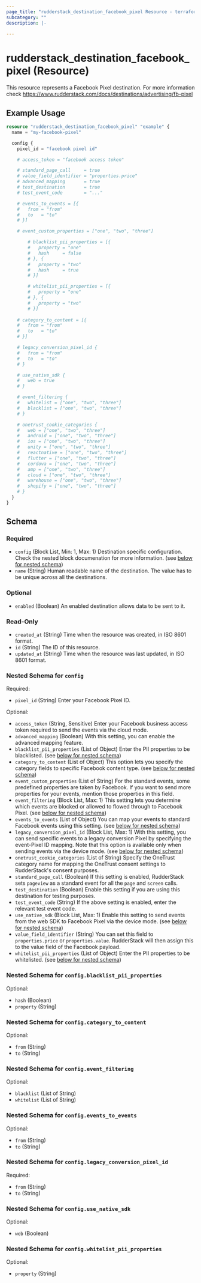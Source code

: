 ```yaml
---
page_title: "rudderstack_destination_facebook_pixel Resource - terraform-provider-rudderstack"
subcategory: ""
description: |-
  
---
```


# rudderstack_destination_facebook_pixel (Resource)

This resource represents a Facebook Pixel destination. For more information check 
https://www.rudderstack.com/docs/destinations/advertising/fb-pixel

## Example Usage

```terraform
resource "rudderstack_destination_facebook_pixel" "example" {
  name = "my-facebook-pixel"

  config {
    pixel_id = "facebook pixel id"

    # access_token = "facebook access token"

    # standard_page_call     = true
    # value_field_identifier = "properties.price"
    # advanced_mapping       = true
    # test_destination       = true
    # test_event_code        = "..."

    # events_to_events = [{
    #   from = "from"
    #   to   = "to"
    # }]

    # event_custom_properties = ["one", "two", "three"]

		# blacklist_pii_properties = [{ 
		# 	property = "one"
		# 	hash     = false
		# }, { 
		# 	property = "two"
		# 	hash     = true
		# }]

		# whitelist_pii_properties = [{ 
		# 	property = "one"
		# }, { 
		# 	property = "two"
		# }]
    
    # category_to_content = [{
    #   from = "from"
    #   to   = "to"
    # }]

    # legacy_conversion_pixel_id {
    #   from = "from"
    #   to   = "to"
    # }

    # use_native_sdk {
    #   web = true
    # }

    # event_filtering {
    #   whitelist = ["one", "two", "three"]
    #   blacklist = ["one", "two", "three"]
    # }

    # onetrust_cookie_categories {
    #   web = ["one", "two", "three"]
    #   android = ["one", "two", "three"]
    #   ios = ["one", "two", "three"]
    #   unity = ["one", "two", "three"]
    #   reactnative = ["one", "two", "three"]
    #   flutter = ["one", "two", "three"]
    #   cordova = ["one", "two", "three"]
    #   amp = ["one", "two", "three"]
    #   cloud = ["one", "two", "three"]
    #   warehouse = ["one", "two", "three"]
    #   shopify = ["one", "two", "three"]
    # }
  }
}
```

<!-- schema generated by tfplugindocs -->
## Schema

### Required

- `config` (Block List, Min: 1, Max: 1) Destination specific configuration. Check the nested block documenation for more information. (see [below for nested schema](#nestedblock--config))
- `name` (String) Human readable name of the destination. The value has to be unique across all the destinations.

### Optional

- `enabled` (Boolean) An enabled destination allows data to be sent to it.

### Read-Only

- `created_at` (String) Time when the resource was created, in ISO 8601 format.
- `id` (String) The ID of this resource.
- `updated_at` (String) Time when the resource was last updated, in ISO 8601 format.

<a id="nestedblock--config"></a>
### Nested Schema for `config`

Required:

- `pixel_id` (String) Enter your Facebook Pixel ID.

Optional:

- `access_token` (String, Sensitive) Enter your Facebook business access token required to send the events via the cloud mode.
- `advanced_mapping` (Boolean) With this setting, you can enable the advanced mapping feature.
- `blacklist_pii_properties` (List of Object) Enter the PII properties to be blacklisted. (see [below for nested schema](#nestedatt--config--blacklist_pii_properties))
- `category_to_content` (List of Object) This option lets you specify the category fields to specific Facebook content type. (see [below for nested schema](#nestedatt--config--category_to_content))
- `event_custom_properties` (List of String) For the standard events, some predefined properties are taken by Facebook. If you want to send more properties for your events, mention those properties in this field.
- `event_filtering` (Block List, Max: 1) This setting lets you determine which events are blocked or allowed to flowed through to Facebook Pixel. (see [below for nested schema](#nestedblock--config--event_filtering))
- `events_to_events` (List of Object) You can map your events to standard Facebook events using this setting. (see [below for nested schema](#nestedatt--config--events_to_events))
- `legacy_conversion_pixel_id` (Block List, Max: 1) With this setting, you can send specific events to a legacy conversion Pixel by specifying the event-Pixel ID mapping. Note that this option is available only when sending events via the device mode. (see [below for nested schema](#nestedblock--config--legacy_conversion_pixel_id))
- `onetrust_cookie_categories` (List of String) Specify the OneTrust category name for mapping the OneTrust consent settings to RudderStack's consent purposes.
- `standard_page_call` (Boolean) If this setting is enabled, RudderStack sets `pageview` as a standard event for all the `page` and `screen` calls.
- `test_destination` (Boolean) Enable this setting if you are using this destination for testing purposes.
- `test_event_code` (String) If the above setting is enabled, enter the relevant test event code.
- `use_native_sdk` (Block List, Max: 1) Enable this setting to send events from the web SDK to Facebook Pixel via the device mode. (see [below for nested schema](#nestedblock--config--use_native_sdk))
- `value_field_identifier` (String) You can set this field to `properties.price` or `properties.value`. RudderStack will then assign this to the value field of the Facebook payload.
- `whitelist_pii_properties` (List of Object) Enter the PII properties to be whitelisted. (see [below for nested schema](#nestedatt--config--whitelist_pii_properties))

<a id="nestedatt--config--blacklist_pii_properties"></a>
### Nested Schema for `config.blacklist_pii_properties`

Optional:

- `hash` (Boolean)
- `property` (String)


<a id="nestedatt--config--category_to_content"></a>
### Nested Schema for `config.category_to_content`

Optional:

- `from` (String)
- `to` (String)


<a id="nestedblock--config--event_filtering"></a>
### Nested Schema for `config.event_filtering`

Optional:

- `blacklist` (List of String)
- `whitelist` (List of String)


<a id="nestedatt--config--events_to_events"></a>
### Nested Schema for `config.events_to_events`

Optional:

- `from` (String)
- `to` (String)


<a id="nestedblock--config--legacy_conversion_pixel_id"></a>
### Nested Schema for `config.legacy_conversion_pixel_id`

Required:

- `from` (String)
- `to` (String)


<a id="nestedblock--config--use_native_sdk"></a>
### Nested Schema for `config.use_native_sdk`

Optional:

- `web` (Boolean)


<a id="nestedatt--config--whitelist_pii_properties"></a>
### Nested Schema for `config.whitelist_pii_properties`

Optional:

- `property` (String)
